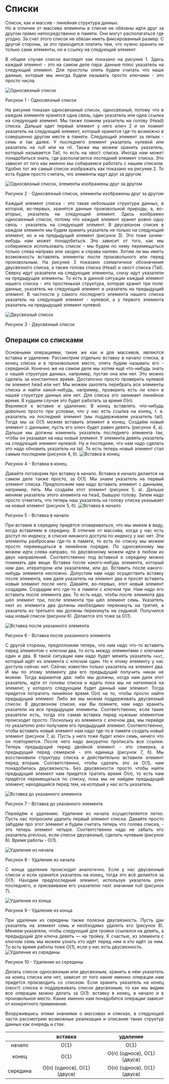 <h1>Списки</h1>
<div align="justify">
Cписок, как и массив - линейная структура данных.
</div>
<div align="justify">
Но в отличие от массива элементы в списке не обязаны идти друг за другом 
прямо непосредственно в памяти. Они могут располагаться где угодно. За счет этого  
список не обязан иметь фиксированный размер. С другой стороны, за это приходится 
платить тем, что нужно хранить не только сами элементы, но и ссылку на следующий элемент.
</div>
<div align="justify">
<p>В общем случае список выглядит как показано на рисунке 1. Здесь каждый элемент - это на самом деле пара: 
данные плюс указатель на следующий элемент. Для простоты опять будем считать что наши данные, 
которые мы иногда будем называть просто ключами - это просто числа.</p>
<img src="images/lists/image1.svg" alt="Односвязный список" />
<p>Рисунок 1 - Односвязный список</p>
<p>На рисунке показан односвязаный список,
односвязный, потому что в каждом элементе хранится одна связь, один указатель или одна ссылка на следующий 
элемент. Мы также помним указатель на голову (Head) списка. Дальше идет первый элемент у него ключ 2 и он
помнит указатель на следующий элемент, который хранится где-то возможно в совершенно другом месте в памяти.
Следующий элемент за пятым - семь и так далее. У последнего элемент указатель нулевой или указатель на 
null или на nil. Также мы можем хранить указатель, который называется Tail, то есть на хвост списка. 
Иногда нам может понадобиться знать, где располагается последний элемент списка. Это зависит от того как 
именно мы собираемся работать с нашим списком. Удобно тот же самый список изображать 
как показано на рисунке 2. То есть будем просто считать, что элементы идут друг за другом.</p>
<img src="/images/lists/image2.svg" alt="Односвязный список, элементы изображены друг за другом" />
<p>Рисунок 2 - Односвязный список, элементы изображены друг за другом</p>
<p>Каждый элемент списка - это такая небольшая структура данных, в которой, во-первых, хранятся данные произвольной 
природы, а, во-вторых, указатель на следующий элемент. Здесь изображен односвязный список, потому что 
каждый элемент хранит ровно одну связь - указатель на следующий элемент. В двусвязном списке в каждом элементе мы 
будем хранить указатель не только на следующий элемент, но и на предыдущий элемент (рисунок 3).
Это тоже зачем-нибудь нам может понадобиться. Это зависит от того, как мы собираемся использовать 
список - мы будем по нему перемещаться только слева направо или заодно и справа налево. 
Хотим ли мы иметь возможность вставлять элементы после произвольного или перед произвольным. 
На рисунке 3 показано схематичное обозначение двусвязного списка, а также голова списка (Head) и хвост списка (Tail). 
Сверху идут указатели на следующие элементы, снизу идут указатели на предыдущие элементы. То есть в данной ситуации 
каждый элемент нашего списка - это простенькая структура, которая хранит три поля: данные, указатель на следующий 
элемент и указатель на предыдущий элемент. В частности у самого последнего элемента нашего списка указатель на 
следующий элемент - нулевой, а у первого элемента указатель на предыдущий элемент нулевой.</p>
<img src="/images/lists/image3.svg" alt="Двусвязный список" />
<p>Рисунок 3 - Двусвязный список</p>
</div>
<h2>Операции со списками</h2>
<div align="justify">
Основными операциями, такие же как и для массивов, являются вставка и удаление. Рассмотрим отдельно вставку в начало 
списка, в конец списка и в произвольное место, опять будем называть его - серединой. Конечно же на самом деле 
мы хотим ещё что-нибудь знать о нашей структуре данных, например, пустая она или нет. Это можно сделать за 
константное время. Достаточно просто проверить нулевой ли элемент head или нет.
Мы можем захотеть перебрать все элементы списка и найти какой-нибудь, например, 
проверить есть ли ключ в нашей структуре данных или нет. Для списка это занимает 
линейное время. В худшем случае это будет работать за время О(<em>n</em>).
</div>
<div align="justify">
Вернемся к вставке и удалению. В конец вставлять что-нибудь довольно просто при условии, что у нас есть ссылка 
на конец, т. е. указатель на последний элемент (мы поддерживаем указатель tail). Тогда мы за О(<em>1</em>) 
можем вставить элемент в конец. Создаём новый элемент c данными, пусть его ключ будет равен девять (рисунок 4, а). 
Дальше мы должны изменить указатель последнего элемента так, чтобы он указывал на наш новый 
элемент. У элемента девять указатель на следующий элемент нулевой. Ну и последнее, что нам надо сделать это надо
обновить указатель на tail. То есть теперь новый элемент стал самым последним (рисунок 4, б).
<img src="/images/lists/image4.svg" alt="Вставка в конец" />
<p>Рисунок 4 - Вставка в конец</p>
</div>
<div align="justify">
Давайте поговорим про вставку в начало. Вставка в начало делается на самом деле также просто, за О(<em>1</em>). 
Мы знаем указатель на первый элемент списка. Предположим нам надо вставить элемент с данными, например, пять. 
Мы создаём этот элемент (рисунок 5, а). Дальше меняем указатель этого элемента на head, бывшую голову. 
Затем надо просто отметить, что теперь наш указатель на голову списка указывает на новый элемент (рисунок 5, б).
<img src="/images/lists/image5.svg" alt="Вставка в начало" />
<p>Рисунок 5 - Вставка в начало</p>
</div>
<div align="justify">
<p>
При вставке в середину придётся оговариваться, что мы имеем в виду, когда вставляем в середину.
В отличие от массива, когда у нас есть доступ по индексу, в списке никакого доступа по индексу у нас нет. 
Эти элементы разбросаны где-то в памяти, то есть по списку мы можем просто перемещаться в линейном порядке. 
По односвязному мы можем идти слева направо, по двусвязному можем идти в любом из двух направлений. 
Соответственно под вставкой в середину можно понимать две вещи. Вставка после какого-нибудь элемента, который нам дан, 
итератором или указателем, или до. Вставить после какого-нибудь элемента несложно. 
Допустим нам надо осуществить вставку после элемента, нам дали указатель на элемент два и просят вставить 
новый элемент после него. Давайте, во-первых, этот новый элемент создадим. Создадим его где-то в памяти с 
ключом три. Нам надо его вставить после элемента два. То есть надо, чтобы после элемента два шёл элемент три, 
после элемента три шёл элемент семь. Указатель next из элемента два должны необходимо перекинуть на третий, а 
указатель из третьего мы должны перекинуть на седьмой. Получился наш новый список (рисунок 6). Делается это тоже за О(<em>1</em>).
</p>
<img src="/images/lists/image6.svg" alt="Вставка после указанного элемента" />
<p>Рисунок 6 - Вставка после указанного элемента</p>
<p>
С другой стороны, предположим теперь, что нам надо что-то вставить перед элементом с ключом два, то есть между элементами с ключами один и два. 
В такой ситуации нам надо будет менять указатель <code>next</code>, который идёт из элемента с ключом один.
Но к этому элементу у нас доступа сейчас нет. Сейчас известен только указатель на элемент два. И мы по этому элементу 
два его предыдущий получить никак не можем. Тогда вариантов два: либо мы должны, когда нам дали этот указатель, 
идти от головы списка и ждать пока мы не наткнемся на элемент, у которого следующим будет данный нам элемент. 
Тогда придется потратить линейное время O(<em>n</em>) на то, чтобы просто найти предыдущий элемент. 
Либо же мы можем поддерживать двусвязный список. В двусвязном списке, как Вы помните, нам надо хранить указатели 
на все предыдущие элементы. Соответственно, если такие указатели есть, тогда эта самая вставка перед нужным 
элементом происходит просто. Поскольку из элемента с ключом два, мы перейдя по указателю prev получаем его 
предыдущий элемент. Соответственно, чтобы вставить новый элемент нам надо где-то в памяти создать новый элемент (рисунок 7, а). 
Пусть у него тоже будет ключ семь, ничего что он повторяется. После чего надо аккуратно прописать все ссылки. 
Теперь предыдущий перед двойкой элемент - это семерка, а предыдущий перед семеркой - это единица (рисунок 7, б). Мы
восстановили структуру списка и действительно вставили элемент перед вторым. Соответственно, чтобы сделать это 
за О(<em>1</em>), нам понадобилась двусвязность. Без двусвязности просто чтобы найти предыдущий элемент нам придется тратить 
время О(<em>n</em>), то есть нам придётся перемещаться по списку, пока мы не найдем предыдущий элемент, находящийся
перед тем, на который у нас есть указатель.</div>
<img src="/images/lists/image7.svg" alt="Вставка до указанного элемента" />
<p>Рисунок 7 - Вставка до указанного элемента</p>
<div align="justify">
<p>
Перейдём к удалению. Удаление из начала осуществляется легко. Пусть нас попросили удалить первый элемент списка. 
Давайте просто забудем про этот элемент и будем считать теперь что голова списка, - это теперь элемент четыре. 
Соответственно надо не забыть его указатель previous, если список двусвязный, сделать нулевым (рисунок 6). Время работы - О(<em>1</em>).
</p>
<img src="/images/lists/image8.svg" alt="Удаление из начала" />
<p>Рисунок 8 - Удаление из начала</p>
<p>
С конца удаление происходит аналогично. Если у нас двусвязный список и если хранится указатель на конец, тогда это всё
делается за О(<em>1</em>). Находим предпоследний элемент, используя указатель prev последнего, и присваиваем его 
указателю next значение null (рисунок 7).</p>
<img src="/images/lists/image9.svg" alt="Удаление из конца" />
<p>Рисунок 9 - Удаление из конца</p>
</div>
<div align="justify">
При удалении из середины также полезна двусвязность. Пусть дан указатель на элемент семь и необходимо удалить его (рисунок 8).
Меняем указатели, чтобы следующий для тройки ссылался на девять, а предыдущий для ключа девять — на тройку. 
К счастью, из элемента с ключом семь мы можем узнать кто идёт перед ним и кто идёт за ним. 
То есть время работы тоже О(<em>1</em>), если у нас есть двусвязность.
</div>
<img src="/images/lists/image10.svg" alt="Удаление из середины" />
<p>Рисунок 10 - Удаление из середины</p>
<div align="justify">
<p>
Делать список односвязным или двусвязным, хранить в нём указатель на конец списка или нет, зависит от того какие 
именно операции нам придется производить со списком. Если хранить указатель на конец (хвост) списка и поддерживать 
список двусвязным, то как мы видим все операции можно делать за О(<em>1</em>): вставку в конец, в начало и в 
произвольное место. Какие именно нам понадобятся операции зависит от конкретного применения.</p>
<p>Вооружившись этими знаниями о массивах и списках, в следующей части рассмотрим возможные реализации и описание 
таких структур данных как очередь и стек.</p></div>


|          |     вставка    |    удаление    |
|:--------:|:--------------:|:--------------:|
|  начало  |   O(1)         |   O(1)         |
|   конец  |   O(1)         |   O(n) (односв), O(1) (двусв) |
| середина |   O(n) (односв), O(1) (двусв) |   O(n) (односв), O(1) (двусв) |